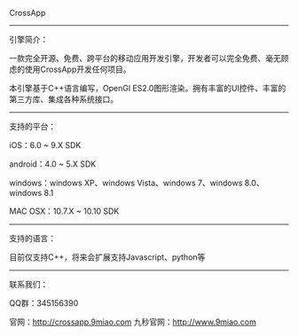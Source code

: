 CrossApp

-------------------

引擎简介：

一款完全开源、免费、跨平台的移动应用开发引擎，开发者可以完全免费、毫无顾虑的使用CrossApp开发任何项目。

本引擎基于C++语言编写，OpenGl ES2.0图形渲染。拥有丰富的UI控件、丰富的第三方库、集成各种系统接口。


-------------------

支持的平台：

iOS：6.0 ~ 9.X SDK

android：4.0 ~ 5.X SDK

windows：windows XP、windows Vista、windows 7、windows 8.0、 windows 8.1

MAC OSX：10.7.X ~ 10.10 SDK


-------------------

支持的语言：

目前仅支持C++，将来会扩展支持Javascript、python等


-------------------

联系我们：

QQ群：345156390

官网：http://crossapp.9miao.com
九秒官网：http://www.9miao.com
